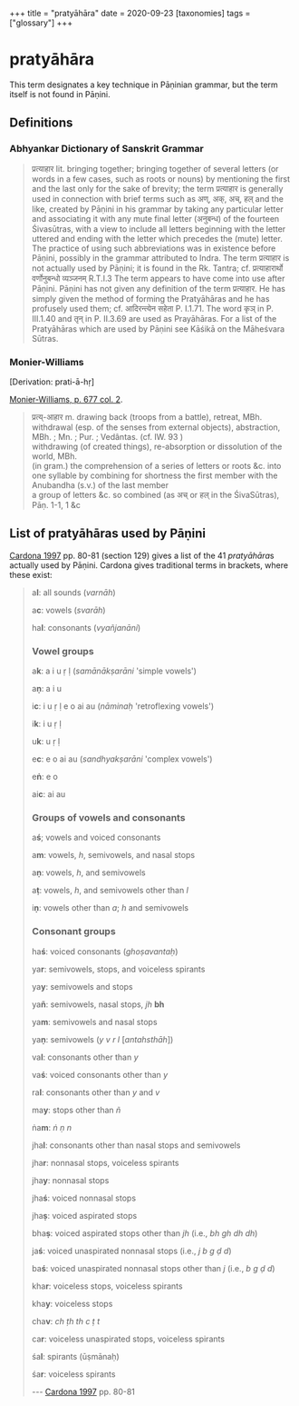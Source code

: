 +++
title = "pratyāhāra"
date = 2020-09-23
[taxonomies]
tags = ["glossary"]
+++

# pratyāhāra

This term designates a key technique in Pāṇinian grammar, but the term itself is not found in Pāṇini.

## Definitions

### Abhyankar Dictionary of Sanskrit Grammar

> प्रत्याहार lit. bringing together; bringing together of several letters (or
> words in a few cases, such as roots or nouns) by mentioning the first and the
> last only for the sake of brevity; the term प्रत्याहार is generally used in
> connection with brief terms such as अण्, अक्, अच्, हल् and the like, created
> by Pāṇini in his grammar by taking any particular letter and associating it
> with any mute final letter (अनुबन्ध) of the fourteen Śivasūtras, with a view
> to include all letters beginning with the letter uttered and ending with the
> letter which precedes the (mute) letter. The practice of using such
> abbreviations was in existence before Pāṇini, possibly in the grammar
> attributed to Indra. The term प्रत्याहार is not actually used by Pāṇini; it is
> found in the Rk. Tantra; cf. प्रत्याहारार्थो वर्णोनुबन्धो व्यञ्जनम् R.T.I.3
> The term appears to have come into use after Pāṇini. Pāṇini has not given any
> definition of the term प्रत्याहार. He has simply given the method of forming
> the Pratyāhāras and he has profusely used them; cf. आदिरन्त्येन सहेता P.
> I.1.71. The word कृञ् in P. III.1.40 and तृन् in P. II.3.69 are used as
> Prayāhāras. For a list of the Pratyāhāras which are used by Pāṇini see Kāśikā
> on the Māheśvara Sūtras.

### Monier-Williams

[Derivation: prati-ā-hṛ]

[Monier-Williams, p. 677 col. 2](https://www.sanskrit-lexicon.uni-koeln.de/scans/MWScan/2020/web/webtc/servepdf.php?page=677).

> प्रत्य्-आहार m. drawing back (troops from a battle), retreat, MBh. 	      
> withdrawal (esp. of the senses from external objects), abstraction, MBh. ; Mn. ; Pur. ; Vedântas.  (cf. IW. 93 )      
> withdrawing (of created things), re-absorption or dissolution of the world, MBh.      
> (in gram.) the comprehension of a series of letters or roots &c. into one syllable by combining for shortness the first member with the Anubandha (s.v.) of the last member      
> a group of letters &c. so combined (as अच् or हल् in the ŚivaSūtras), Pāṇ. 1-1, 1 &c

## List of pratyāhāras used by Pāṇini

[Cardona 1997](@biblio/cardona_1997.md) pp. 80-81 (section 129) gives a list of the 41 *pratyāhāra*s
actually used by Pāṇini. Cardona gives traditional terms in brackets, where
these exist:

> a**l**: all sounds (*varnāh*)
>
> a**c**: vowels (*svarāh*)
>
> ha**l**: consonants (*vyañjanāni*)
>
> ### Vowel groups
>
> a**k**: a i u ṛ ḷ (*samānākṣarāni* 'simple vowels')
>
> a**ṇ**: a i u
>
> i**c**: i u ṛ ḷ e o ai au (*nāminaḥ* 'retroflexing vowels')
>
> i**k**: i u ṛ ḷ
>
> u**k**: u ṛ ḷ
>
> e**c**: e o ai au (*sandhyakṣarāni* 'complex vowels')
>
> e**ṅ**: e o
>
> ai**c**: ai au
>
> ### Groups of vowels and consonants
>
> a**ś**; vowels and voiced consonants
>
> a**m**: vowels, *h*, semivowels, and nasal stops
>
> a**ṇ**: vowels, *h*, and semivowels
>
> a**ṭ**: vowels, *h*, and semivowels other than *l*
>
> i**ṇ**: vowels other than *a*; *h* and semivowels
>
> ### Consonant groups
>
> ha**ś**: voiced consonants (*ghoṣavantaḥ*)
>
> ya**r**: semivowels, stops, and voiceless spirants
>
> ya**y**: semivowels and stops
>
> ya**ñ**: semivowels, nasal stops, *jh* **bh**
>
> ya**m**: semivowels and nasal stops
>
> ya**ṇ**: semivowels (*y v r l* [*antahsthāh*])
>
> va**l**: consonants other than *y*
>
> va**ś**: voiced consonants other than *y*
>
> ra**l**: consonants other than *y* and *v*
>
> ma**y**: stops other than *ñ*
>
> ṅa**m**: *ṅ ṇ n*
>
> jha**l**: consonants other than nasal stops and semivowels
>
> jha**r**: nonnasal stops, voiceless spirants
>
> jha**y**: nonnasal stops
>
> jha**ś**: voiced nonnasal stops
>
> jha**ṣ**: voiced aspirated stops
>
> bha**ṣ**: voiced aspirated stops other than *jh* (i.e., *bh gh dh dh*)
>
> ja**ś**: voiced unaspirated nonnasal stops (i.e., *j b g ḍ d*)
>
> ba**ś**: voiced unaspirated nonnasal stops other than *j* (i.e., *b g ḍ d*)
>
> kha**r**: voiceless stops, voiceless spirants
>
> kha**y**: voiceless stops
>
> cha**v**: *ch ṭh th c ṭ t*
>
> ca**r**: voiceless unaspirated stops, voiceless spirants
>
> śa**l**: spirants (ūṣmānaḥ)
>
> śa**r**: voiceless spirants
>
> --- [Cardona 1997](@biblio/cardona_1997.md) pp. 80-81
>
